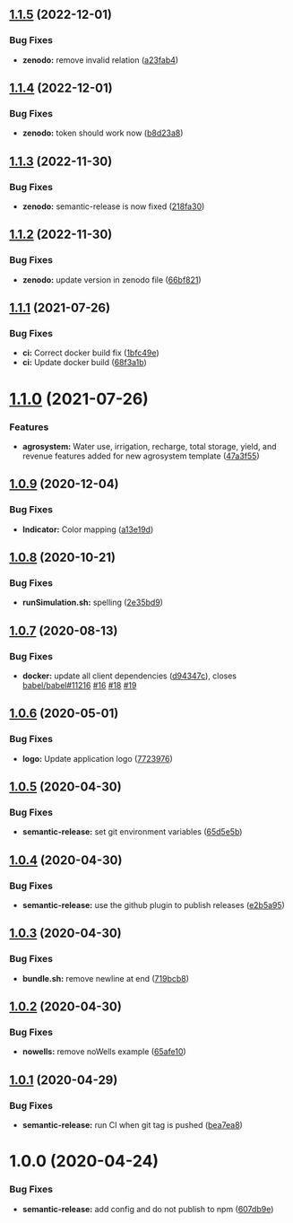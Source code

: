 ## [1.1.5](https://github.com/hydroframe/SandTank/compare/v1.1.4...v1.1.5) (2022-12-01)


### Bug Fixes

* **zenodo:** remove invalid relation ([a23fab4](https://github.com/hydroframe/SandTank/commit/a23fab4105100c594b0f05be75cce8d6d6ce5c70))

## [1.1.4](https://github.com/hydroframe/SandTank/compare/v1.1.3...v1.1.4) (2022-12-01)


### Bug Fixes

* **zenodo:** token should work now ([b8d23a8](https://github.com/hydroframe/SandTank/commit/b8d23a8526f550da139146e997a7efbc59bb3aee))

## [1.1.3](https://github.com/hydroframe/SandTank/compare/v1.1.2...v1.1.3) (2022-11-30)


### Bug Fixes

* **zenodo:** semantic-release is now fixed ([218fa30](https://github.com/hydroframe/SandTank/commit/218fa304f9c26fe31f69109a200c92fbca2e2f3c))

## [1.1.2](https://github.com/hydroframe/SandTank/compare/v1.1.1...v1.1.2) (2022-11-30)


### Bug Fixes

* **zenodo:** update version in zenodo file ([66bf821](https://github.com/hydroframe/SandTank/commit/66bf8219f4dcfb9230d364f631b0d01c4567293d))

## [1.1.1](https://github.com/hydroframe/SandTank/compare/v1.1.0...v1.1.1) (2021-07-26)


### Bug Fixes

* **ci:** Correct docker build fix ([1bfc49e](https://github.com/hydroframe/SandTank/commit/1bfc49e49643f89dc3f1264488c9b9647bf2bcf2))
* **ci:** Update docker build ([68f3a1b](https://github.com/hydroframe/SandTank/commit/68f3a1b8991f2d5d198de8e4631bfebc25064479))

# [1.1.0](https://github.com/hydroframe/SandTank/compare/v1.0.9...v1.1.0) (2021-07-26)


### Features

* **agrosystem:** Water use, irrigation, recharge, total storage, yield, and revenue features added for new agrosystem template ([47a3f55](https://github.com/hydroframe/SandTank/commit/47a3f55b8b2dae4b7b6aa128263ee5695b43c241))

## [1.0.9](https://github.com/hydroframe/SandTank/compare/v1.0.8...v1.0.9) (2020-12-04)


### Bug Fixes

* **Indicator:** Color mapping ([a13e19d](https://github.com/hydroframe/SandTank/commit/a13e19d3cbf12fa0fee66cdb5be8b00de595b7ab))

## [1.0.8](https://github.com/hydroframe/SandTank/compare/v1.0.7...v1.0.8) (2020-10-21)


### Bug Fixes

* **runSimulation.sh:** spelling ([2e35bd9](https://github.com/hydroframe/SandTank/commit/2e35bd9718f9d53d145b904f6a65705da1207a1d))

## [1.0.7](https://github.com/hydroframe/SandTank/compare/v1.0.6...v1.0.7) (2020-08-13)


### Bug Fixes

* **docker:** update all client dependencies ([d94347c](https://github.com/hydroframe/SandTank/commit/d94347c0de8f07c92247c35324800b2774e6c88a)), closes [babel/babel#11216](https://github.com/babel/babel/issues/11216) [#16](https://github.com/hydroframe/SandTank/issues/16) [#18](https://github.com/hydroframe/SandTank/issues/18) [#19](https://github.com/hydroframe/SandTank/issues/19)

## [1.0.6](https://github.com/hydroframe/SandTank/compare/v1.0.5...v1.0.6) (2020-05-01)


### Bug Fixes

* **logo:** Update application logo ([7723976](https://github.com/hydroframe/SandTank/commit/77239764bd5d53d9d8c1b6a5e2ac9c0f9a1cb07c))

## [1.0.5](https://github.com/hydroframe/SandTank/compare/v1.0.4...v1.0.5) (2020-04-30)


### Bug Fixes

* **semantic-release:** set git environment variables ([65d5e5b](https://github.com/hydroframe/SandTank/commit/65d5e5b8a841363f346298ebc473072be62a9ee2))

## [1.0.4](https://github.com/hydroframe/SandTank/compare/v1.0.3...v1.0.4) (2020-04-30)


### Bug Fixes

* **semantic-release:** use the github plugin to publish releases ([e2b5a95](https://github.com/hydroframe/SandTank/commit/e2b5a958f29474767f83cbf7453633d080066863))

## [1.0.3](https://github.com/hydroframe/SandTank/compare/v1.0.2...v1.0.3) (2020-04-30)


### Bug Fixes

* **bundle.sh:** remove newline at end ([719bcb8](https://github.com/hydroframe/SandTank/commit/719bcb89c60f85f4d54d6daee592ab17f2e94d68))

## [1.0.2](https://github.com/hydroframe/SandTank/compare/v1.0.1...v1.0.2) (2020-04-30)


### Bug Fixes

* **nowells:** remove noWells example ([65afe10](https://github.com/hydroframe/SandTank/commit/65afe109a926ee6e608974a24ed25d2a03fbbbf1))

## [1.0.1](https://github.com/hydroframe/SandTank/compare/v1.0.0...v1.0.1) (2020-04-29)


### Bug Fixes

* **semantic-release:** run CI when git tag is pushed ([bea7ea8](https://github.com/hydroframe/SandTank/commit/bea7ea8003a1201fd6e759b54c0c22f5ed5d6dab))

# 1.0.0 (2020-04-24)


### Bug Fixes

* **semantic-release:** add config and do not publish to npm ([607db9e](https://github.com/hydroframe/SandTank/commit/607db9e07ff4f9cdd0ad0753d13efcb0983363dd))
